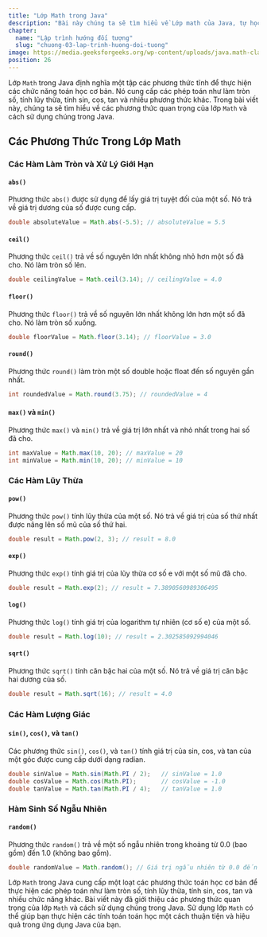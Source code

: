 ```yaml
---
title: "Lớp Math trong Java"
description: "Bài này chúng ta sẽ tìm hiểu về Lớp math của Java, tự học lập trình java, chia sẻ kiến thức về java"
chapter:
  name: "Lập trình hướng đối tượng"
  slug: "chuong-03-lap-trinh-huong-doi-tuong"
image: https://media.geeksforgeeks.org/wp-content/uploads/java.math-class-methods1.png
position: 26
---
```


Lớp `Math` trong Java định nghĩa một tập các phương thức tĩnh để thực hiện các chức năng toán học cơ bản. Nó cung cấp các phép toán như làm tròn số, tính lũy thừa, tính sin, cos, tan và nhiều phương thức khác. Trong bài viết này, chúng ta sẽ tìm hiểu về các phương thức quan trọng của lớp `Math` và cách sử dụng chúng trong Java.

## Các Phương Thức Trong Lớp Math

### Các Hàm Làm Tròn và Xử Lý Giới Hạn

#### `abs()`

Phương thức `abs()` được sử dụng để lấy giá trị tuyệt đối của một số. Nó trả về giá trị dương của số được cung cấp.

```java
double absoluteValue = Math.abs(-5.5); // absoluteValue = 5.5
```

#### `ceil()`

Phương thức `ceil()` trả về số nguyên lớn nhất không nhỏ hơn một số đã cho. Nó làm tròn số lên.

```java
double ceilingValue = Math.ceil(3.14); // ceilingValue = 4.0
```

#### `floor()`

Phương thức `floor()` trả về số nguyên lớn nhất không lớn hơn một số đã cho. Nó làm tròn số xuống.

```java
double floorValue = Math.floor(3.14); // floorValue = 3.0
```

#### `round()`

Phương thức `round()` làm tròn một số double hoặc float đến số nguyên gần nhất.

```java
int roundedValue = Math.round(3.75); // roundedValue = 4
```

#### `max()` và `min()`

Phương thức `max()` và `min()` trả về giá trị lớn nhất và nhỏ nhất trong hai số đã cho.

```java
int maxValue = Math.max(10, 20); // maxValue = 20
int minValue = Math.min(10, 20); // minValue = 10
```

### Các Hàm Lũy Thừa

#### `pow()`

Phương thức `pow()` tính lũy thừa của một số. Nó trả về giá trị của số thứ nhất được nâng lên số mũ của số thứ hai.

```java
double result = Math.pow(2, 3); // result = 8.0
```

#### `exp()`

Phương thức `exp()` tính giá trị của lũy thừa cơ số e với một số mũ đã cho.

```java
double result = Math.exp(2); // result = 7.3890560989306495
```

#### `log()`

Phương thức `log()` tính giá trị của logarithm tự nhiên (cơ số e) của một số.

```java
double result = Math.log(10); // result = 2.302585092994046
```

#### `sqrt()`

Phương thức `sqrt()` tính căn bậc hai của một số. Nó trả về giá trị căn bậc hai dương của số.

```java
double result = Math.sqrt(16); // result = 4.0
```

### Các Hàm Lượng Giác

#### `sin()`, `cos()`, và `tan()`

Các phương thức `sin()`, `cos()`, và `tan()` tính giá trị của sin, cos, và tan của một góc được cung cấp dưới dạng radian.

```java
double sinValue = Math.sin(Math.PI / 2);   // sinValue = 1.0
double cosValue = Math.cos(Math.PI);       // cosValue = -1.0
double tanValue = Math.tan(Math.PI / 4);   // tanValue = 1.0
```

### Hàm Sinh Số Ngẫu Nhiên

#### `random()`

Phương thức `random()` trả về một số ngẫu nhiên trong khoảng từ 0.0 (bao gồm) đến 1.0 (không bao gồm).

```java
double randomValue = Math.random(); // Giá trị ngẫu nhiên từ 0.0 đến 1.0
```

Lớp `Math` trong Java cung cấp một loạt các phương thức toán học cơ bản để thực hiện các phép toán như làm tròn số, tính lũy thừa, tính sin, cos, tan và nhiều chức năng khác. Bài viết này đã giới thiệu các phương thức quan trọng của lớp `Math` và cách sử dụng chúng trong Java. Sử dụng lớp `Math` có thể giúp bạn thực hiện các tính toán toán học một cách thuận tiện và hiệu quả trong ứng dụng Java của bạn.
